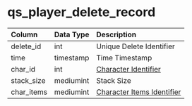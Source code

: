 # qs_player_delete_record

| Column | Data Type | Description |
| :--- | :--- | :--- |
| delete_id | int | Unique Delete Identifier |
| time | timestamp | Time Timestamp |
| char_id | int | [Character Identifier](../../schema/characters/character_data.md) |
| stack_size | mediumint | Stack Size |
| char_items | mediumint | [Character Items Identifier](../../schema/items/items.md) |

